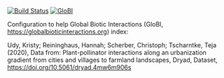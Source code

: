 [![Build Status](https://travis-ci.com/udy2020.svg)](https://travis-ci.com/udy2020) [![GloBI](http://api.globalbioticinteractions.org/interaction.svg?accordingTo=zedomel:udy2020)](http://globalbioticinteractions.org/?accordingTo=zedomel:udy2020)

Configuration to help Global Biotic Interactions (GloBI, https://globalbioticinteractions.org) index: 

Udy, Kristy; Reininghaus, Hannah; Scherber, Christoph; Tscharntke, Teja (2020), Data from: Plant-pollinator interactions along an urbanization gradient from cities and villages to farmland landscapes, Dryad, Dataset, https://doi.org/10.5061/dryad.4mw6m906s
